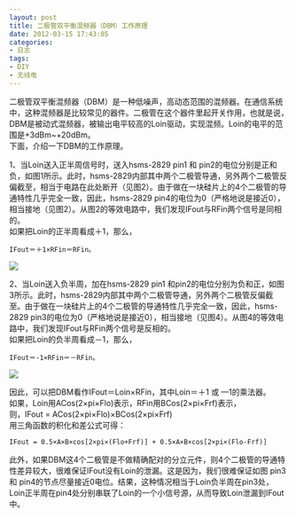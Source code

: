 ```yaml
---
layout: post
title: 二极管双平衡混频器（DBM）工作原理
date: 2012-03-15 17:43:05
categories:
- 日志
tags:
- DIY
- 无线电
---
```


二极管双平衡混频器（DBM）是一种低噪声，高动态范围的混频器。在通信系统中，这种混频器是比较常见的器件。二极管在这个器件里起开关作用，也就是说，DBM是被动式混频器，被输出电平较高的Loin驱动，实现混频。Loin的电平的范围是+3dBm~+20dBm。    
下面，介绍一下DBM的工作原理。

1、当Loin送入正半周信号时，送入hsms-2829 pin1 和 pin2的电位分别是正和负，如图1所示。此时，hsms-2829内部其中两个二极管导通，另外两个二极管反偏截至，相当于电路在此处断开（见图2）。由于做在一块硅片上的4个二极管的导通特性几乎完全一致，因此，hsms-2829 pin4的电位为0（严格地说是接近0），相当接地（见图2）。从图2的等效电路中，我们发现IFout与RFin两个信号是同相的。    
如果把Loin的正半周看成＋1，那么，

    IFout＝＋1×RFin＝RFin。

![](https://github.com/bh3nvn/bh3nvn.github.io/raw/master/image/2012-03-15-01.jpg)    

2、当Loin送入负半周，加在hsms-2829 pin1 和pin2的电位分别为负和正，如图3所示。此时，hsms-2829内部其中两个二极管导通，另外两个二极管反偏截至。由于做在一块硅片上的4个二极管的导通特性几乎完全一致，因此，hsms-2829 pin3的电位为0（严格地说是接近0），相当接地（见图4）。从图4的等效电路中，我们发现IFout与RFin两个信号是反相的。    
如果把Loin的负半周看成－1，那么，

    IFout＝-1×RFin＝－RFin。

![](https://github.com/bh3nvn/bh3nvn.github.io/raw/master/image/2012-03-15-02.jpg)    

因此，可以把DBM看作IFout＝Loin×RFin，其中Loin＝＋1 或 —1的乘法器。    
如果，Loin用ACos(2×pi×Flo)表示，RFin用BCos(2×pi×Frf)表示，    
则，IFout = ACos(2×pi×Flo)×BCos(2×pi×Frf)    
用三角函数的积化和差公式可得：    

    IFout = 0.5×A×B×cos[2×pi×(Flo+Frf)] + 0.5×A×B×cos[2×pi×(Flo-Frf)]

此外，如果DBM这4个二极管是不做精确配对的分立元件，则4个二极管的导通特性差异较大，很难保证IFout没有Loin的泄漏。这是因为，我们很难保证如图 pin3 和 pin4的节点尽量接近0电位。结果，这种情况相当于Loin负半周在pin3处，Loin正半周在pin4处分别串联了Loin的一个小信号源，从而导致Loin泄漏到IFout中。

